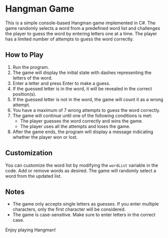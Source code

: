 # Hangman Game

This is a simple console-based Hangman game implemented in C#. The game randomly selects a word from a predefined word list and challenges the player to guess the word by entering letters one at a time. The player has a limited number of attempts to guess the word correctly.

## How to Play

1. Run the program.
2. The game will display the initial state with dashes representing the letters of the word.
3. Enter a letter and press Enter to make a guess.
4. If the guessed letter is in the word, it will be revealed in the correct position(s).
5. If the guessed letter is not in the word, the game will count it as a wrong attempt.
6. You have a maximum of 7 wrong attempts to guess the word correctly.
7. The game will continue until one of the following conditions is met:
   - The player guesses the word correctly and wins the game.
   - The player uses all the attempts and loses the game.
8. After the game ends, the program will display a message indicating whether the player won or lost.

## Customization

You can customize the word list by modifying the `wordList` variable in the code. Add or remove words as desired. The game will randomly select a word from the updated list.

## Notes

- The game only accepts single letters as guesses. If you enter multiple characters, only the first character will be considered.
- The game is case-sensitive. Make sure to enter letters in the correct case.

Enjoy playing Hangman!
